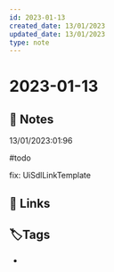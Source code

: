 ```yaml
---
id: 2023-01-13
created_date: 13/01/2023
updated_date: 13/01/2023
type: note
---
```


#  2023-01-13

## 📝 Notes

13/01/2023:01:96

#todo 

fix: UiSdlLinkTemplate



## 🔗 Links

## **🏷️Tags**

- 
